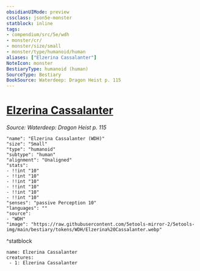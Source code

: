 ```yaml
---
obsidianUIMode: preview
cssclass: json5e-monster
statblock: inline
tags:
- compendium/src/5e/wdh
- monster/cr/
- monster/size/small
- monster/type/humanoid/human
aliases: ["Elzerina Cassalanter"]
NoteIcon: monster
BestiaryType: humanoid (human)
SourceType: Bestiary
BookSource: Waterdeep: Dragon Heist p. 115
---
```

# [Elzerina Cassalanter](2-Mechanics/CLI/bestiary/npc/elzerina-cassalanter-wdh.md)
*Source: Waterdeep: Dragon Heist p. 115*  

```statblock
"name": "Elzerina Cassalanter (WDH)"
"size": "Small"
"type": "humanoid"
"subtype": "human"
"alignment": "Unaligned"
"stats":
- !!int "10"
- !!int "10"
- !!int "10"
- !!int "10"
- !!int "10"
- !!int "10"
"senses": "passive Perception 10"
"languages": ""
"source":
- "WDH"
"image": "https://raw.githubusercontent.com/5etools-mirror-2/5etools-img/main/bestiary/tokens/WDH/Elzerina%20Cassalanter.webp"
```
^statblock

```encounter-table
name: Elzerina Cassalanter
creatures:
 - 1: Elzerina Cassalanter
```